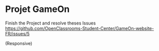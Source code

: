 # Projet GameOn

Finish the Project and resolve theses Issues
https://github.com/OpenClassrooms-Student-Center/GameOn-website-FR/issues/5

(Responsive)
